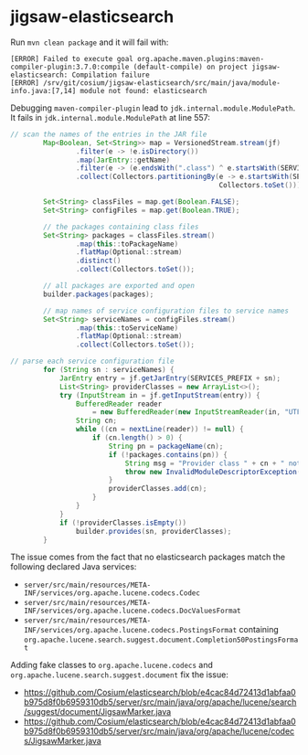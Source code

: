 # jigsaw-elasticsearch

Run `mvn clean package` and it will fail with:


```
[ERROR] Failed to execute goal org.apache.maven.plugins:maven-compiler-plugin:3.7.0:compile (default-compile) on project jigsaw-elasticsearch: Compilation failure
[ERROR] /srv/git/cosium/jigsaw-elasticsearch/src/main/java/module-info.java:[7,14] module not found: elasticsearch
```

Debugging `maven-compiler-plugin` lead to `jdk.internal.module.ModulePath`.
It fails in `jdk.internal.module.ModulePath` at line 557:
```java
// scan the names of the entries in the JAR file
        Map<Boolean, Set<String>> map = VersionedStream.stream(jf)
                .filter(e -> !e.isDirectory())
                .map(JarEntry::getName)
                .filter(e -> (e.endsWith(".class") ^ e.startsWith(SERVICES_PREFIX)))
                .collect(Collectors.partitioningBy(e -> e.startsWith(SERVICES_PREFIX),
                                                   Collectors.toSet()));

        Set<String> classFiles = map.get(Boolean.FALSE);
        Set<String> configFiles = map.get(Boolean.TRUE);

        // the packages containing class files
        Set<String> packages = classFiles.stream()
                .map(this::toPackageName)
                .flatMap(Optional::stream)
                .distinct()
                .collect(Collectors.toSet());

        // all packages are exported and open
        builder.packages(packages);

        // map names of service configuration files to service names
        Set<String> serviceNames = configFiles.stream()
                .map(this::toServiceName)
                .flatMap(Optional::stream)
                .collect(Collectors.toSet());

// parse each service configuration file
        for (String sn : serviceNames) {
            JarEntry entry = jf.getJarEntry(SERVICES_PREFIX + sn);
            List<String> providerClasses = new ArrayList<>();
            try (InputStream in = jf.getInputStream(entry)) {
                BufferedReader reader
                    = new BufferedReader(new InputStreamReader(in, "UTF-8"));
                String cn;
                while ((cn = nextLine(reader)) != null) {
                    if (cn.length() > 0) {
                        String pn = packageName(cn);
                        if (!packages.contains(pn)) {
                            String msg = "Provider class " + cn + " not in module";
                            throw new InvalidModuleDescriptorException(msg); // <-- FAILING HERE
                        }
                        providerClasses.add(cn);
                    }
                }
            }
            if (!providerClasses.isEmpty())
                builder.provides(sn, providerClasses);
        }
```

The issue comes from the fact that no elasticsearch packages match the following declared Java services:
- `server/src/main/resources/META-INF/services/org.apache.lucene.codecs.Codec`
- `server/src/main/resources/META-INF/services/org.apache.lucene.codecs.DocValuesFormat`
- `server/src/main/resources/META-INF/services/org.apache.lucene.codecs.PostingsFormat` containing `org.apache.lucene.search.suggest.document.Completion50PostingsFormat`

Adding fake classes to `org.apache.lucene.codecs` and `org.apache.lucene.search.suggest.document` fix the issue:
- https://github.com/Cosium/elasticsearch/blob/e4cac84d72413d1abfaa0b975d8f0b6959310db5/server/src/main/java/org/apache/lucene/search/suggest/document/JigsawMarker.java
- https://github.com/Cosium/elasticsearch/blob/e4cac84d72413d1abfaa0b975d8f0b6959310db5/server/src/main/java/org/apache/lucene/codecs/JigsawMarker.java
